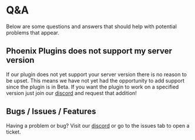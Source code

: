 # Q&A

Below are some questions and answers that should help with potential problems that appear.

## Phoenix Plugins does not support my server version

If our plugin does not yet support your server version there is no reason to be upset. This means we have not yet had the opportunity to add support since the plugin is in Beta. If you want the plugin to work on a specified version just join our [discord](LINK_TO) and request that addition!

## Bugs / Issues / Features

Having a problem or bug? Visit our [discord](LINK_TO) or go to the issues tab to open a ticket.
